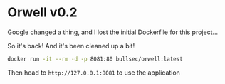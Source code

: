 # Orwell v0.2

Google changed a thing, and I lost the initial Dockerfile for this project...

So it's back! And it's been cleaned up a bit! 

```bash
docker run -it --rm -d -p 8081:80 bullsec/orwell:latest
```

Then head to `http://127.0.0.1:8081` to use the application
